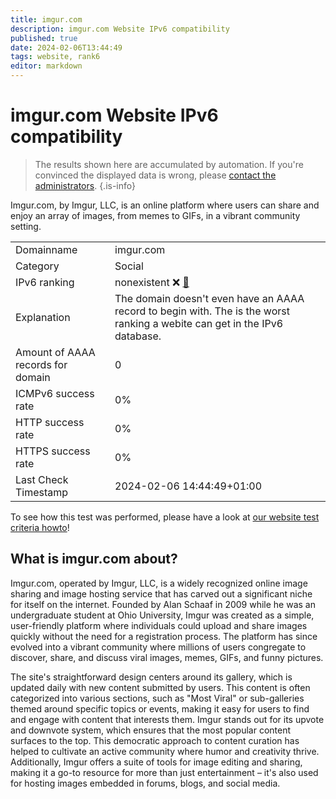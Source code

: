 ```yaml
---
title: imgur.com
description: imgur.com Website IPv6 compatibility
published: true
date: 2024-02-06T13:44:49
tags: website, rank6
editor: markdown
---
```


# imgur.com Website IPv6 compatibility

> The results shown here are accumulated by automation. If you're convinced the displayed data is wrong, please [contact the administrators](/howto/chat). 
{.is-info}

Imgur.com, by Imgur, LLC, is an online platform where users can share and enjoy an array of images, from memes to GIFs, in a vibrant community setting.


|   |   |
| - | - |
| Domainname | imgur.com
| Category | Social |
| IPv6 ranking | nonexistent :x: [🔗](/howto/ranking) |
| Explanation | The domain doesn't even have an AAAA record to begin with. The is the worst ranking a webite can get in the IPv6 database. |
| Amount of AAAA records for domain | 0 |
| ICMPv6 success rate | 0%|
| HTTP success rate | 0% |
| HTTPS success rate | 0% |
| Last Check Timestamp | 2024-02-06 14:44:49+01:00 |

To see how this test was performed, please have a look at [our website test criteria howto](/howto/testcriteria/website)!


## What is imgur.com about?
Imgur.com, operated by Imgur, LLC, is a widely recognized online image sharing and image hosting service that has carved out a significant niche for itself on the internet. Founded by Alan Schaaf in 2009 while he was an undergraduate student at Ohio University, Imgur was created as a simple, user-friendly platform where individuals could upload and share images quickly without the need for a registration process. The platform has since evolved into a vibrant community where millions of users congregate to discover, share, and discuss viral images, memes, GIFs, and funny pictures.

The site's straightforward design centers around its gallery, which is updated daily with new content submitted by users. This content is often categorized into various sections, such as "Most Viral" or sub-galleries themed around specific topics or events, making it easy for users to find and engage with content that interests them. Imgur stands out for its upvote and downvote system, which ensures that the most popular content surfaces to the top. This democratic approach to content curation has helped to cultivate an active community where humor and creativity thrive. Additionally, Imgur offers a suite of tools for image editing and sharing, making it a go-to resource for more than just entertainment – it's also used for hosting images embedded in forums, blogs, and social media.


